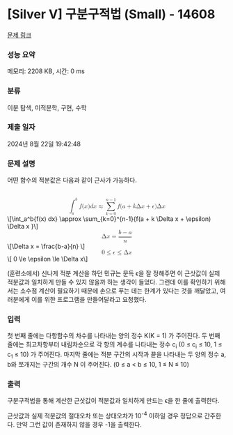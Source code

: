 # [Silver V] 구분구적법 (Small) - 14608 

[문제 링크](https://www.acmicpc.net/problem/14608) 

### 성능 요약

메모리: 2208 KB, 시간: 0 ms

### 분류

이분 탐색, 미적분학, 구현, 수학

### 제출 일자

2024년 8월 22일 19:42:48

### 문제 설명

<p>어떤 함수의 적분값은 다음과 같이 근사가 가능하다.</p>

<p><mjx-container class="MathJax" jax="CHTML" display="true" style="font-size: 99.9%; position: relative;"> <mjx-math display="true" class="MJX-TEX" aria-hidden="true" style="margin-left: 0px; margin-right: 0px;"><mjx-msubsup><mjx-mo class="mjx-lop"><mjx-c class="mjx-c222B TEX-S2"></mjx-c></mjx-mo><mjx-script style="vertical-align: -0.896em; margin-left: -0.388em;"><mjx-mi class="mjx-i" size="s" style="margin-left: 0.647em;"><mjx-c class="mjx-c1D44F TEX-I"></mjx-c></mjx-mi><mjx-spacer style="margin-top: 1.665em;"></mjx-spacer><mjx-mi class="mjx-i" size="s"><mjx-c class="mjx-c1D44E TEX-I"></mjx-c></mjx-mi></mjx-script></mjx-msubsup><mjx-texatom space="2" texclass="ORD"><mjx-mi class="mjx-i"><mjx-c class="mjx-c1D453 TEX-I"></mjx-c></mjx-mi><mjx-mo class="mjx-n"><mjx-c class="mjx-c28"></mjx-c></mjx-mo><mjx-mi class="mjx-i"><mjx-c class="mjx-c1D465 TEX-I"></mjx-c></mjx-mi><mjx-mo class="mjx-n"><mjx-c class="mjx-c29"></mjx-c></mjx-mo><mjx-mi class="mjx-i"><mjx-c class="mjx-c1D451 TEX-I"></mjx-c></mjx-mi><mjx-mi class="mjx-i"><mjx-c class="mjx-c1D465 TEX-I"></mjx-c></mjx-mi></mjx-texatom><mjx-mo class="mjx-n" space="4"><mjx-c class="mjx-c2248"></mjx-c></mjx-mo><mjx-munderover space="4"><mjx-over style="padding-bottom: 0.142em; padding-left: 0.058em;"><mjx-texatom size="s" texclass="ORD"><mjx-mi class="mjx-i"><mjx-c class="mjx-c1D45B TEX-I"></mjx-c></mjx-mi><mjx-mo class="mjx-n"><mjx-c class="mjx-c2212"></mjx-c></mjx-mo><mjx-mn class="mjx-n"><mjx-c class="mjx-c31"></mjx-c></mjx-mn></mjx-texatom></mjx-over><mjx-box><mjx-munder><mjx-row><mjx-base><mjx-mo class="mjx-lop"><mjx-c class="mjx-c2211 TEX-S2"></mjx-c></mjx-mo></mjx-base></mjx-row><mjx-row><mjx-under style="padding-top: 0.167em; padding-left: 0.086em;"><mjx-texatom size="s" texclass="ORD"><mjx-mi class="mjx-i"><mjx-c class="mjx-c1D458 TEX-I"></mjx-c></mjx-mi><mjx-mo class="mjx-n"><mjx-c class="mjx-c3D"></mjx-c></mjx-mo><mjx-mn class="mjx-n"><mjx-c class="mjx-c30"></mjx-c></mjx-mn></mjx-texatom></mjx-under></mjx-row></mjx-munder></mjx-box></mjx-munderover><mjx-texatom space="2" texclass="ORD"><mjx-mi class="mjx-i"><mjx-c class="mjx-c1D453 TEX-I"></mjx-c></mjx-mi><mjx-mo class="mjx-n"><mjx-c class="mjx-c28"></mjx-c></mjx-mo><mjx-mi class="mjx-i"><mjx-c class="mjx-c1D44E TEX-I"></mjx-c></mjx-mi><mjx-mo class="mjx-n" space="3"><mjx-c class="mjx-c2B"></mjx-c></mjx-mo><mjx-mi class="mjx-i" space="3"><mjx-c class="mjx-c1D458 TEX-I"></mjx-c></mjx-mi><mjx-mi class="mjx-n"><mjx-c class="mjx-c394"></mjx-c></mjx-mi><mjx-mi class="mjx-i"><mjx-c class="mjx-c1D465 TEX-I"></mjx-c></mjx-mi><mjx-mo class="mjx-n" space="3"><mjx-c class="mjx-c2B"></mjx-c></mjx-mo><mjx-mi class="mjx-i" space="3"><mjx-c class="mjx-c1D716 TEX-I"></mjx-c></mjx-mi><mjx-mo class="mjx-n"><mjx-c class="mjx-c29"></mjx-c></mjx-mo><mjx-mi class="mjx-n"><mjx-c class="mjx-c394"></mjx-c></mjx-mi><mjx-mi class="mjx-i"><mjx-c class="mjx-c1D465 TEX-I"></mjx-c></mjx-mi></mjx-texatom></mjx-math><mjx-assistive-mml unselectable="on" display="block"><math xmlns="http://www.w3.org/1998/Math/MathML" display="block"><msubsup><mo data-mjx-texclass="OP">∫</mo><mi>a</mi><mi>b</mi></msubsup><mrow data-mjx-texclass="ORD"><mi>f</mi><mo stretchy="false">(</mo><mi>x</mi><mo stretchy="false">)</mo><mi>d</mi><mi>x</mi></mrow><mo>≈</mo><munderover><mo data-mjx-texclass="OP">∑</mo><mrow data-mjx-texclass="ORD"><mi>k</mi><mo>=</mo><mn>0</mn></mrow><mrow data-mjx-texclass="ORD"><mi>n</mi><mo>−</mo><mn>1</mn></mrow></munderover><mrow data-mjx-texclass="ORD"><mi>f</mi><mo stretchy="false">(</mo><mi>a</mi><mo>+</mo><mi>k</mi><mi mathvariant="normal">Δ</mi><mi>x</mi><mo>+</mo><mi>ϵ</mi><mo stretchy="false">)</mo><mi mathvariant="normal">Δ</mi><mi>x</mi></mrow></math></mjx-assistive-mml><span aria-hidden="true" class="no-mathjax mjx-copytext">\[\int_a^b{f(x) dx} \approx  \sum_{k=0}^{n-1}{f(a + k \Delta x + \epsilon) \Delta x }\]</span></mjx-container><mjx-container class="MathJax" jax="CHTML" display="true" style="font-size: 99.9%; position: relative;"><mjx-math display="true" class="MJX-TEX" aria-hidden="true" style="margin-left: 0px; margin-right: 0px;"><mjx-mi class="mjx-n"><mjx-c class="mjx-c394"></mjx-c></mjx-mi><mjx-mi class="mjx-i"><mjx-c class="mjx-c1D465 TEX-I"></mjx-c></mjx-mi><mjx-mo class="mjx-n" space="4"><mjx-c class="mjx-c3D"></mjx-c></mjx-mo><mjx-mfrac space="4"><mjx-frac type="d"><mjx-num><mjx-nstrut type="d"></mjx-nstrut><mjx-mrow><mjx-mi class="mjx-i"><mjx-c class="mjx-c1D44F TEX-I"></mjx-c></mjx-mi><mjx-mo class="mjx-n" space="3"><mjx-c class="mjx-c2212"></mjx-c></mjx-mo><mjx-mi class="mjx-i" space="3"><mjx-c class="mjx-c1D44E TEX-I"></mjx-c></mjx-mi></mjx-mrow></mjx-num><mjx-dbox><mjx-dtable><mjx-line type="d"></mjx-line><mjx-row><mjx-den><mjx-dstrut type="d"></mjx-dstrut><mjx-mi class="mjx-i"><mjx-c class="mjx-c1D45B TEX-I"></mjx-c></mjx-mi></mjx-den></mjx-row></mjx-dtable></mjx-dbox></mjx-frac></mjx-mfrac></mjx-math><mjx-assistive-mml unselectable="on" display="block"><math xmlns="http://www.w3.org/1998/Math/MathML" display="block"><mi mathvariant="normal">Δ</mi><mi>x</mi><mo>=</mo><mfrac><mrow><mi>b</mi><mo>−</mo><mi>a</mi></mrow><mi>n</mi></mfrac></math></mjx-assistive-mml><span aria-hidden="true" class="no-mathjax mjx-copytext">\[\Delta x = \frac{b-a}{n} \]</span></mjx-container><mjx-container class="MathJax" jax="CHTML" display="true" style="font-size: 99.9%; position: relative;"><mjx-math display="true" class="MJX-TEX" aria-hidden="true" style="margin-left: 0px; margin-right: 0px;"><mjx-mn class="mjx-n"><mjx-c class="mjx-c30"></mjx-c></mjx-mn><mjx-mo class="mjx-n" space="4"><mjx-c class="mjx-c2264"></mjx-c></mjx-mo><mjx-mi class="mjx-i" space="4"><mjx-c class="mjx-c1D716 TEX-I"></mjx-c></mjx-mi><mjx-mo class="mjx-n" space="4"><mjx-c class="mjx-c2264"></mjx-c></mjx-mo><mjx-mi class="mjx-n" space="4"><mjx-c class="mjx-c394"></mjx-c></mjx-mi><mjx-mi class="mjx-i"><mjx-c class="mjx-c1D465 TEX-I"></mjx-c></mjx-mi></mjx-math><mjx-assistive-mml unselectable="on" display="block"><math xmlns="http://www.w3.org/1998/Math/MathML" display="block"><mn>0</mn><mo>≤</mo><mi>ϵ</mi><mo>≤</mo><mi mathvariant="normal">Δ</mi><mi>x</mi></math></mjx-assistive-mml><span aria-hidden="true" class="no-mathjax mjx-copytext">\[ 0 \le \epsilon \le \Delta x\]</span> </mjx-container></p>

<p>(훈련소에서) 신나게 적분 계산을 하던 민규는 문득 ϵ을 잘 정해주면 이 근삿값이 실제 적분값과 일치하게 만들 수 있지 않을까 하는 생각이 들었다. 그런데 이를 확인하기 위해서는 소수점 계산이 필요하기 때문에 손으로 푸는 데는 한계가 있다는 것을 깨달았고, 여러분에게 이를 위한 프로그램을 만들어달라고 요청했다.</p>

### 입력 

 <p>첫 번째 줄에는 다항함수의 차수를 나타내는 양의 정수 K(K = 1) 가 주어진다. 두 번째 줄에는 최고차항부터 내림차순으로 각 항의 계수를 나타내는 정수 c<sub>i</sub> (0 ≤ c<sub>i</sub> ≤ 10, 1 ≤ c<sub>1</sub> ≤ 10) 가 주어진다. 마지막 줄에는 적분 구간의 시작과 끝을 나타내는 두 양의 정수 a, b와 쪼개지는 구간의 개수 N 이 주어진다. (0 ≤ a < b ≤ 10, 1 ≤ N ≤ 10)</p>

### 출력 

 <p>구분구적법을 통해 계산한 근삿값이 적분값과 일치하게 만드는 ϵ을 한 줄에 출력한다.</p>

<p>근삿값과 실제 적분값의 절대오차 또는 상대오차가 10<sup>-4</sup> 이하일 경우 정답으로 간주한다. 만약 그런 값이 존재하지 않을 경우 -1을 출력한다.</p>

